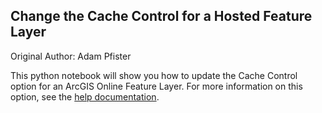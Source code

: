 ## Change the Cache Control for a Hosted Feature Layer

Original Author: Adam Pfister

This python notebook will show you how to update the Cache Control option for an ArcGIS Online Feature Layer. For more information on this option, see the [help documentation](https://doc.arcgis.com/en/arcgis-online/manage-data/manage-hosted-feature-layers.htm#CDN).
